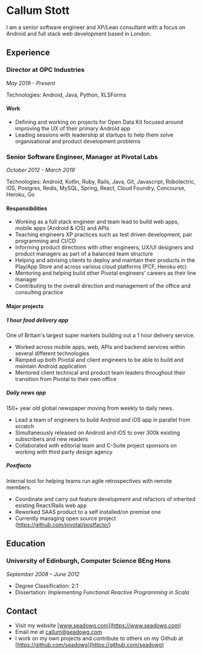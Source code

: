 # Callum Stott

I am a senior software engineer and XP/Lean consultant with a focus on Android and full stack web development based in London.

## Experience

### Director at OPC Industries

*May 2019 - Present*

Technologies: Android, Java, Python, XLSForms

#### Work

* Defining and working on projects for Open Data Kit focused around improving the UX of their primary Android app
* Leading sessions with leadership at startups to help them solve organisational and product development problems

### Senior Software Engineer, Manager at Pivotal Labs

*October 2012 - March 2019*

Technologies: Android, Kotlin, Ruby, Rails, Java, Git, Javascript, Robolectric, iOS, Postgres, Redis, MySQL, Spring, React, Cloud Foundry, Concourse, Heroku, Go

#### Responsibilities

* Working as a full stack engineer and team lead to build web apps, mobile apps (Android & iOS) and APIs
* Teaching engineers XP practices such as test driven development, pair programming and CI/CD
* Informing product directions with other engineers, UX/UI designers and product managers as part of a balanced team structure
* Helping and advising clients to deploy and maintain their products in the Play/App Store and across various cloud platforms (PCF, Heroku etc)
* Mentoring and helping build other Pivotal engineers' careers as their line manager
* Contributing to the overall direction and management of the office and consulting practice

#### Major projects

##### 1 hour food delivery app

One of Britain's largest super markets building out a 1 hour delivery service.

* Worked across mobile apps, web, APIs and backend services within several different technologies
* Ramped up both Pivotal and client engineers to be able to build and maintain Android application
* Mentored client technical and product team leaders throughout their transition from Pivotal to their own office

##### Daily news app

150+ year old global newspaper moving from weekly to daily news.

* Lead a team of engineers to build Android and iOS app in parallel from scratch
* Simultaneously released on Android and iOS to over 300k existing subscribers and new readers
* Collaborated with editorial team and C-Suite project sponsors on working with third party design agency

##### Postfacto

Internal tool for helping teams run agile retrospectives with remote members.

* Coordinate and carry out feature development and refactors of inherited existing React/Rails web app
* Reworked SAAS product to a self installed/on premise one
* Currently managing open source project (https://github.com/pivotal/postfacto/)

## Education

### University of Edinburgh, Computer Science BEng Hons

*September 2008 – June 2012*

* Degree Classification: 2:1
* Dissertation: *Implementing Functional Reactive Programming in Scala*

## Contact

* Visit my website [www.seadowg.com](https://www.seadowg.com)
* Email me at callum@seadowg.com
* I work on my own projects and contribute to others on my Github at [https://github.com/seadowg](https://github.com/seadowg)
